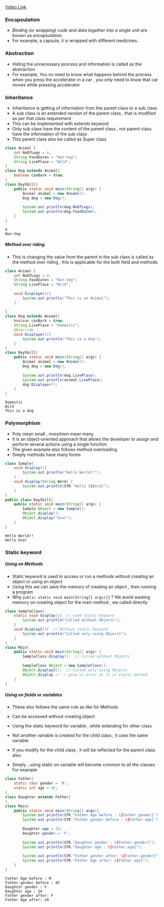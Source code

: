 [Video Link](https://youtu.be/nqB3qAtDLKU?si=8pv6ItayjOumeaJU&t=3947)

### Encapsulation
- _Binding (or wrapping) code and data together into a single unit are known as encapsulation_. 
- For example, a capsule, it is wrapped with different medicines.
### Abstraction
- Hiding the unnecessary process and information is called as the abstraction
- For example, You no need to know what happens behind the process when you press the accelerator in a car , you only need to know that car moves while pressing accelerator
### Inheritance
- Inheritance is getting of information from the parent class to a sub class
- A sub class is an extended version of the parent class , that is modified as per that class requirement
- This can be implemented with extends keyword
- Only sub class have the content of the parent class , not parent class have the information of the sub class
- This parent class also be called as Super class
```Java
class Animal {  
    int NoOfLegs = 4;  
    String FoodEaten = "Non-Veg";  
    String LivePlace = "Wild";  
}  
class Dog extends Animal{  
    boolean canBark = true;  
}  
class DaySkill{  
    public static void main(String[] args) {  
        Animal animal = new Animal();  
        Dog dog = new Dog();  
        
        System.out.println(dog.NoOfLegs);  
        System.out.println(dog.FoodEaten);  
    }  
}
```
```Output 
4
Non-Veg
```

##### Method over riding 
- This is changing the value from the parent in the sub class is called as the method over riding , this is applicable for the both field and methods

``` Java
class Animal {  
    int NoOfLegs = 4;  
    String FoodEaten = "Non-Veg";  
    String LivePlace = "Wild";  
  
    void Displayer(){  
        System.out.println("This is an Animal");  
    }  
  
}  
class Dog extends Animal{  
    boolean canBark = true;  
    String LivePlace = "Domestic";  
    @Override  
    void Displayer(){  
        System.out.println("This is a dog");  
    }  
}  
class DaySkill{  
    public static void main(String[] args) {  
        Animal animal = new Animal();  
        Dog dog = new Dog();  
  
        System.out.println(dog.LivePlace);  
        System.out.println(animal.LivePlace);  
        dog.Displayer();  
    }  
}
```
```Output
Domestic
Wild
This is a dog
```

### Polymorphism
- Poly mean small ,  morphism mean many
- It is an object-oriented approach that allows the developer to assign and perform several actions using a single function
- The given example also follows method overloading
- Simply methods have many forms
```Java
class Sample{  
    void display(){  
        System.out.println("Hello World!!");  
    }  
    void display(String Word) {  
        System.out.println(STR."Hello \{Word}");  
    }  
}  
public class DaySkill{  
    public static void main(String[] args) {  
        Sample Object = new Sample();  
        Object.display();  
        Object.display("User");  
    }  
}
```
```Output
Hello World!!
Hello User
```

### Static keyword
##### Using on Methods
- Static keyword is used to access or run a methods without creating an object or using an object
- Using this we can save the memory of creating an object , then running a program
- Why ``public static void main(String[] args){}`` ?
We avoid wasting memory on creating object for the main method , we called directly
```Java
class SampleClass{  
    static void display(){  // used static keyword
        System.out.println("Called without Objects");  
    }  
    void Display2(){  // Without static keyword
        System.out.println("Called only using Objects");  
    }  
}  
class Main{  
    public static void main(String[] args) {  
        SampleClass.display();  // Called without Objects
          
        SampleClass Object = new SampleClass();  
        Object.Display2();  // Called only using Objects
        Object.display // -> give us error as it is static method
    }  
}
```
##### Using on fields or variables
- These also follows the same rule as like for Methods 
- Can be accessed without creating object

- Using the static keyword for variable , while extending for other class 
- Not another variable is created for the child class , it uses the same variable 
- If you modify for the child class , it will be reflected for the parent class also.
- Simply , using static on variable will become common to all the classes
For example
```Java
class Father{  
    static char gender = 'M';  
    static int age = 45;  
}  
class Daughter extends Father{  
}  
class Main{  
    public static void main(String[] args){  
        System.out.println(STR."Father Age before : \{Father.gender}");  
        System.out.println(STR."Father gender before : \{Father.age}");  
        
        Daughter.age = 24;  
        Daughter.gender = 'F';  
        
        System.out.println(STR."Daughter gender : \{Father.gender}");  
        System.out.println(STR."Daughter age : \{Father.age}");   
        
        System.out.println(STR."Father gender after: \{Father.gender}");  
        System.out.println(STR."Father Age after: \{Father.age}");  
    }  
}
```
```Output
Father Age before : M
Father gender before : 45
Daughter gender : F
Daughter age : 24
Father gender after: F
Father Age after: 24
```

